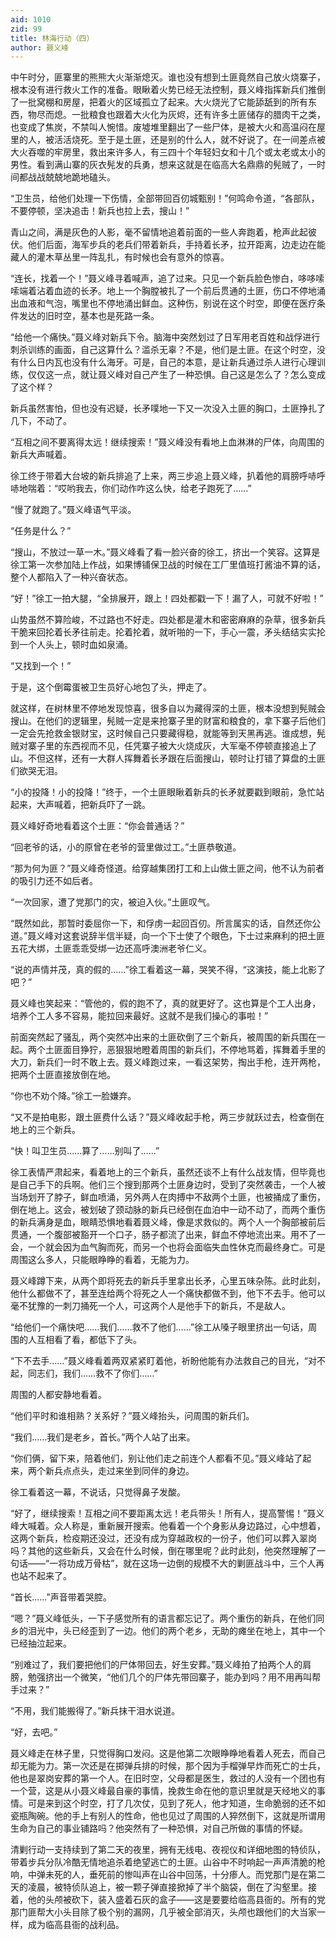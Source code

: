 ```yaml
---
aid: 1010
zid: 99
title: 林海行动（四）
author: 聂义峰
---
```


中午时分，匪寨里的熊熊大火渐渐熄灭。谁也没有想到土匪竟然自己放火烧寨子，根本没有进行救火工作的准备。眼瞅着火势已经无法控制，聂义峰指挥新兵们推倒了一批窝棚和房屋，把着火的区域孤立了起来。大火烧光了它能舔舐到的所有东西，物尽而熄。一批粮食也跟着大火化为灰烬，还有许多土匪储存的腊肉干之类，也变成了焦炭，不禁叫人惋惜。废墟堆里翻出了一些尸体，是被大火和高温闷在屋里的人，被活活烧死。至于是土匪，还是别的什么人，就不好说了。在一间差点被大火吞噬的牢房里，救出来许多人，有三四十个年轻妇女和十几个或太老或太小的男性。看到满山寨的灰衣髡发的兵勇，想来这就是在临高大名鼎鼎的髡贼了，一时间都战战兢兢地跪地磕头。

“卫生员，给他们处理一下伤情，全部带回百仞城甄别！”何鸣命令道，“各部队，不要停顿，坚决追击！新兵也拉上去，搜山！”

青山之间，满是灰色的人影，毫不留情地追着前面的一些人奔跑着，枪声此起彼伏。他们后面，海军步兵的老兵们带着新兵，手持着长矛，拉开距离，边走边在能藏人的灌木草丛里一阵乱扎，有时候也会有意外的惊喜。

“连长，找着一个！”聂义峰寻着喊声，追了过来。只见一个新兵脸色惨白，哆哆嗦嗦端着沾着血迹的长矛。地上一个胸膛被扎了一个前后贯通的土匪，伤口不停地涌出血液和气泡，嘴里也不停地涌出鲜血。这种伤，别说在这个时空，即便在医疗条件发达的旧时空，基本也是死路一条。

“给他一个痛快。”聂义峰对新兵下令。脑海中突然划过了日军用老百姓和战俘进行刺杀训练的画面，自己这算什么？滥杀无辜？不是，他们是土匪。在这个时空，没有什么日内瓦也没有什么海牙。可是，自己的本意，是让新兵通过杀人进行心理训练，仅仅这一点，就让聂义峰对自己产生了一种恐惧。自己这是怎么了？怎么变成了这个样？

新兵虽然害怕，但也没有迟疑，长矛噗地一下又一次没入土匪的胸口，土匪挣扎了几下，不动了。

“互相之间不要离得太远！继续搜索！”聂义峰没有看地上血淋淋的尸体，向周围的新兵大声喊着。

徐工终于带着大台坡的新兵排追了上来，两三步追上聂义峰，扒着他的肩膀呼哧呼哧地喘着：“哎哟我去，你们动作咋这么快，给老子跑死了……”

“慢了就跑了。”聂义峰语气平淡。

“任务是什么？”

“搜山，不放过一草一木。”聂义峰看了看一脸兴奋的徐工，挤出一个笑容。这算是徐工第一次参加陆上作战，如果博铺保卫战的时候在工厂里值班打酱油不算的话，整个人都陷入了一种兴奋状态。

“好！”徐工一拍大腿，“全排展开，跟上！四处都戳一下！漏了人，可就不好啦！”

山势虽然不算险峻，不过路也不好走。四处都是灌木和密密麻麻的杂草，很多新兵干脆来回抡着长矛往前走。抡着抡着，就听啪的一下，手心一震，矛头结结实实抡到一个人头上，顿时血如泉涌。

“又找到一个！”

于是，这个倒霉蛋被卫生员好心地包了头，押走了。

就这样，在树林里不停地发现惊喜，很多自以为藏得深的土匪，根本没想到髡贼会搜山。在他们的逻辑里，髡贼一定是来抢寨子里的财富和粮食的，拿下寨子后他们一定会先抢救金银财宝，这时候自己只要藏得稳，就能等到天黑再逃。谁成想，髡贼对寨子里的东西视而不见，任凭寨子被大火烧成灰，大军毫不停顿直接追上了山。不但这样，还有一大群人挥舞着长矛跟在后面搜山，顿时让打错了算盘的土匪们欲哭无泪。

“小的投降！小的投降！”终于，一个土匪眼瞅着新兵的长矛就要戳到眼前，急忙站起来，大声喊着，把新兵吓了一跳。

聂义峰好奇地看着这个土匪：“你会普通话？”

“回老爷的话，小的原曾在老爷的营里做过工。”土匪恭敬道。

“那为何为匪？”聂义峰奇怪道。给穿越集团打工和上山做土匪之间，他不认为前者的吸引力还不如后者。

“一次回家，遭了党那门的灾，被迫入伙。”土匪叹气。

“既然如此，那暂时委屈你一下，和俘虏一起回百仞。所言属实的话，自然还你公道。”聂义峰对这套说辞半信半疑，向一个下士使了个眼色，下士过来麻利的把土匪五花大绑，土匪乖乖受绑一边还高呼澳洲老爷仁义。

“说的声情并茂，真的假的……”徐工看着这一幕，哭笑不得，“这演技，能上北影了吧？”

聂义峰也笑起来：“管他的，假的跑不了，真的就更好了。这也算是个工人出身，培养个工人多不容易，能拉回来最好。这就不是我们操心的事啦！”

前面突然起了骚乱，两个突然冲出来的土匪砍倒了三个新兵，被周围的新兵围在一起。两个土匪面目狰狞，恶狠狠地瞪着周围的新兵们，不停地骂着，挥舞着手里的大刀，新兵们一时不敢上去。聂义峰跑过来，一看这架势，掏出手枪，连开两枪，把两个土匪直接放倒在地。

“你也不劝个降。”徐工一脸嫌弃。

“又不是拍电影，跟土匪费什么话？”聂义峰收起手枪，两三步就跃过去，检查倒在地上的三个新兵。

“快！叫卫生员……算了……别叫了……”

徐工表情严肃起来，看着地上的三个新兵，虽然还谈不上有什么战友情，但毕竟也是自己手下的兵啊。他们三个搜到那两个土匪身边时，受到了突然袭击，一个人被当场划开了脖子，鲜血喷涌，另外两人在肉搏中不敌两个土匪，也被捅成了重伤，倒在地上。这会，被划破了颈动脉的新兵已经倒在血泊中一动不动了，而两个重伤的新兵满身是血，眼睛恐惧地看着聂义峰，像是求救似的。两个人一个胸部被前后贯通，一个腹部被豁开一个口子，肠子都流了出来，鲜血不停地流出来。用不了一会，一个就会因为血气胸而死，而另一个也将会面临失血性休克而最终身亡。可是周围这么多人，只能眼睁睁的看着，无能为力。

聂义峰蹲下来，从两个即将死去的新兵手里拿出长矛，心里五味杂陈。此时此刻，他什么都做不了，甚至连给两个将死之人一个痛快都做不到，他下不去手。他可以毫不犹豫的一刺刀捅死一个人，可这两个人是他手下的新兵，不是敌人。

“给他们一个痛快吧……我们……救不了他们……”徐工从嗓子眼里挤出一句话，周围的人互相看了看，都低下了头。

“下不去手……”聂义峰看着两双紧紧盯着他，祈盼他能有办法救自己的目光，“对不起，同志们，我们……救不了你们……”

周围的人都安静地看着。

“他们平时和谁相熟？关系好？”聂义峰抬头，问周围的新兵们。

“我们……我们是老乡，首长。”两个人站了出来。

“你们俩，留下来，陪着他们，别让他们走之前连个人都看不见。”聂义峰站了起来，两个新兵点点头，走过来坐到同伴的身边。

徐工看着这一幕，不说话，只觉得鼻子发酸。

“好了，继续搜索！互相之间不要距离太远！老兵带头！所有人，提高警惕！”聂义峰大喊着。众人称是，重新展开搜索。他看着一个个身影从身边路过，心中想着，这两个新兵，检疫期还没过，还没有成为穿越政权的一份子，他们可以葬入翠岗吗？其他的这些新兵，又会在什么时候，倒在哪里呢？此时此刻，他突然理解了一句话——“一将功成万骨枯”，就在这场一边倒的规模不大的剿匪战斗中，三个人再也站不起来了。

“首长……”声音带着哭腔。

“嗯？”聂义峰低头，一下子感觉所有的语言都忘记了。两个重伤的新兵，在他们同乡的泪光中，头已经歪到了一边。他们的两个老乡，无助的瘫坐在地上，其中一个已经抽泣起来。

“别难过了，我们要把他们的尸体带回去，好生安葬。”聂义峰拍了拍两个人的肩膀，勉强挤出一个微笑，“他们几个的尸体先带回寨子，能办到吗？用不用再叫帮手过来？”

“不用，我们能搬得了。”新兵抹干泪水说道。

“好，去吧。”

聂义峰走在林子里，只觉得胸口发闷。这是他第二次眼睁睁地看着人死去，而自己却无能为力。第一次还是在掷弹兵排的时候，那个因为手榴弹早炸而死亡的士兵，他也是翠岗安葬的第一个人。在旧时空，父母都是医生，救过的人没有一个团也有一个营，这是从小聂义峰最自豪的事情，挽救生命在他的意识里就是天经地义的事情。可是来到这个时空，打了几次仗，见到了死人，他才知道，生命脆弱的还不如瓷瓶陶碗。他的手上有别人的性命，他也见过了周围的人猝然倒下，这就是所谓用生命为自己的事业铺路吗？他突然有了一种恐惧，对自己所做的事情的怀疑。

清剿行动一支持续到了第二天的夜里，拥有无线电、夜视仪和详细地图的特侦队，带着步兵分队冷酷无情地追杀着绝望逃亡的土匪。山谷中不时响起一声声清脆的枪响，中弹未死的人，垂死前的惨叫声在山谷中回荡，十分瘆人。而党那门是在第二天的凌晨，被特侦队追上，被一颗子弹直接掀掉了半个脑袋，倒在了沟壑里。接着，他的头颅被砍下，装入盛着石灰的盒子——这是要要给临高县衙的。所有的党那门匪帮大小头目除了极个别的漏网，几乎被全部消灭，头颅也跟他们的大当家一样，成为临高县衙的战利品。
